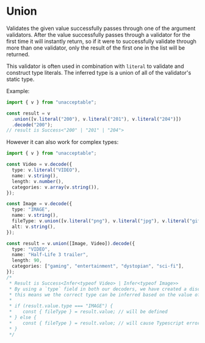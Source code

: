 # Union

Validates the given value successfully passes through one of the argument validators.
After the value successfully passes through a validator for the first time it will instantly return,
so if it were to successfully validate through more than one validator, only the result of the first one in the list will be returned.

This validator is often used in combination with `literal` to validate and construct type literals.
The inferred type is a union of all of the validator's static type.

Example:

```ts
import { v } from "unacceptable";

const result = v
  .union([v.literal("200"), v.literal("201"), v.literal("204")])
  .decode("200");
// result is Success<"200" | "201" | "204">
```

However it can also work for complex types:

```ts
import { v } from "unacceptable";

const Video = v.decode({
  type: v.literal("VIDEO"),
  name: v.string(),
  length: v.number(),
  categories: v.array(v.string()),
});

const Image = v.decode({
  type: "IMAGE",
  name: v.string(),
  fileType: v.union([v.literal("png"), v.literal("jpg"), v.literal("gif")]),
  alt: v.string(),
});

const result = v.union([Image, Video]).decode({
  type: "VIDEO",
  name: "Half-Life 3 trailer",
  length: 90,
  categories: ["gaming", "entertainment", "dystopian", "sci-fi"],
});
/*
 * Result is Success<Infer<typeof Video> | Infer<typeof Image>>
 * By using a `type` field in both our decoders, we have created a discriminated union,
 * this means we the correct type can be inferred based on the value of `type`.
 *
 * if (result.value.type === "IMAGE") {
 *    const { fileType } = result.value; // will be defined
 * } else {
 *    const { fileType } = result.value; // will cause Typescript error
 * }
 */
```

